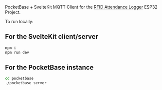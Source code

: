 
PocketBase + SvelteKit MQTT Client for the [RFID Attendance Logger](https://github.com/nyuriumuri/RFIDAttendanceLogger) ESP32 Project.

To run locally:

## For the SvelteKit client/server
```bash
npm i
npm run dev
```
## For the PocketBase instance
```bash
cd pocketbase
./pocketbase server
```
